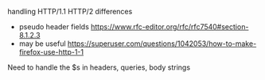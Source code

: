 handling HTTP/1.1 HTTP/2 differences

- pseudo header fields https://www.rfc-editor.org/rfc/rfc7540#section-8.1.2.3
- may be useful https://superuser.com/questions/1042053/how-to-make-firefox-use-http-1-1

Need to handle the $s in headers, queries, body strings